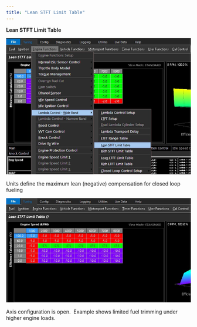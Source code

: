 ```yaml
---
title: "Lean STFT Limit Table"
---
```


**Lean STFT Limit Table**


![Image](</img/Lean STFT Limit table.jpg>)


Units define the maximum lean (negative) compensation for closed loop fueling

![Image](</img/Lean STFT Limit table 23.jpg>)

Axis configuration is open.&nbsp; Example shows limited fuel trimming under higher engine loads.